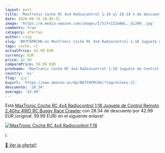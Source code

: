 ```yaml
---
layout: post
title: 'MaxTronic Coche RC 4x4 Radiocontrol 1:18 al 28.34 % de descuento'
date: 2020-08-16 10:05:51
image: 'https://m.media-amazon.com/images/I/51Y+IZ2eBmL._SL200_.jpg'
comments: true
category: ofertas
author: ring
slug: 'B07F8PRCH6-es MaxTronic Coche RC 4x4 Radiocontrol 1:18 Juguete de...'
tags: coche, rc
actualPrice: 42.99 EUR
currency: EUR
price: 42.99
comparePrice: 59.99 EUR
prodname: 'MaxTronic Coche RC 4x4 Radiocontrol 1:18 Juguete de Control Remoto 2.4Ghz 4WD RC Buggy Race Crawler'
country: 'es'
flag: '🇪🇸'
buyurl: 'https://www.amazon.es/dp/B07F8PRCH6/?tag=tolees-21'
descuento: '28.34'
average: '42.99'
---
```


Está [MaxTronic Coche RC 4x4 Radiocontrol 1:18 Juguete de Control Remoto 2.4Ghz 4WD RC Buggy Race Crawler](https://www.amazon.es/dp/B07F8PRCH6/?tag=tolees-21) con 28.34 de descuento por 42.99 EUR (original: 59.99 EUR) en el siguiente enlace!

[![MaxTronic Coche RC 4x4 Radiocontrol 1:18](https://m.media-amazon.com/images/I/51Y+IZ2eBmL._SL200_.jpg)](https://www.amazon.es/dp/B07F8PRCH6/?tag=tolees-21)

ℹ️:


[🛒 Ver la oferta!!](https://www.amazon.es/dp/B07F8PRCH6/?tag=tolees-21)
